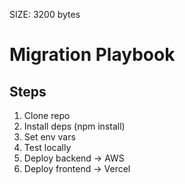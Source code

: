 SIZE: 3200 bytes
# Migration Playbook

## Steps
1. Clone repo
2. Install deps (npm install)
3. Set env vars
4. Test locally
5. Deploy backend → AWS
6. Deploy frontend → Vercel
